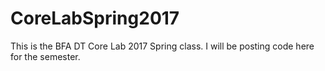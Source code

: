 # CoreLabSpring2017

This is the BFA DT Core Lab 2017 Spring class. I will be posting code here for the semester.
